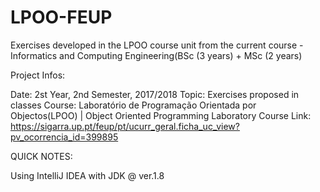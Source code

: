 # LPOO-FEUP

Exercises developed in the LPOO course unit from the current course - Informatics and Computing Engineering(BSc (3 years) + MSc (2 years)

Project Infos:

Date: 2st Year, 2nd Semester, 2017/2018 Topic: Exercises proposed in classes Course: Laboratório de Programação Orientada por Objectos(LPOO) | Object Oriented Programming Laboratory Course Link: https://sigarra.up.pt/feup/pt/ucurr_geral.ficha_uc_view?pv_ocorrencia_id=399895

QUICK NOTES:

Using IntelliJ IDEA with JDK @ ver.1.8
